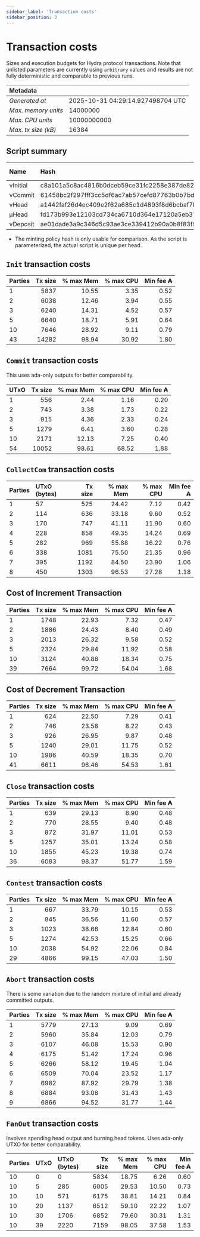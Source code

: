 ```yaml
--- 
sidebar_label: 'Transaction costs' 
sidebar_position: 3 
--- 
```


# Transaction costs 

Sizes and execution budgets for Hydra protocol transactions. Note that unlisted parameters are currently using `arbitrary` values and results are not fully deterministic and comparable to previous runs.

| Metadata | |
| :--- | :--- |
| _Generated at_ | 2025-10-31 04:29:14.927498704 UTC |
| _Max. memory units_ | 14000000 |
| _Max. CPU units_ | 10000000000 |
| _Max. tx size (kB)_ | 16384 |

## Script summary

| Name   | Hash | Size (Bytes) 
| :----- | :--- | -----------: 
| νInitial | c8a101a5c8ac4816b0dceb59ce31fc2258e387de828f02961d2f2045 | 2652 | 
| νCommit | 61458bc2f297fff3cc5df6ac7ab57cefd87763b0b7bd722146a1035c | 685 | 
| νHead | a1442faf26d4ec409e2f62a685c1d4893f8d6bcbaf7bcb59d6fa1340 | 14599 | 
| μHead | fd173b993e12103cd734ca6710d364e17120a5eb37a224c64ab2b188* | 5284 | 
| νDeposit | ae01dade3a9c346d5c93ae3ce339412b90a0b8f83f94ec6baa24e30c | 1102 | 

* The minting policy hash is only usable for comparison. As the script is parameterized, the actual script is unique per head.

## `Init` transaction costs

| Parties | Tx size | % max Mem | % max CPU | Min fee ₳ |
| :------ | ------: | --------: | --------: | --------: |
| 1| 5837 | 10.55 | 3.35 | 0.52 |
| 2| 6038 | 12.46 | 3.94 | 0.55 |
| 3| 6240 | 14.31 | 4.52 | 0.57 |
| 5| 6640 | 18.71 | 5.91 | 0.64 |
| 10| 7646 | 28.92 | 9.11 | 0.79 |
| 43| 14282 | 98.94 | 30.92 | 1.80 |


## `Commit` transaction costs
 This uses ada-only outputs for better comparability.

| UTxO | Tx size | % max Mem | % max CPU | Min fee ₳ |
| :--- | ------: | --------: | --------: | --------: |
| 1| 556 | 2.44 | 1.16 | 0.20 |
| 2| 743 | 3.38 | 1.73 | 0.22 |
| 3| 915 | 4.36 | 2.33 | 0.24 |
| 5| 1279 | 6.41 | 3.60 | 0.28 |
| 10| 2171 | 12.13 | 7.25 | 0.40 |
| 54| 10052 | 98.61 | 68.52 | 1.88 |


## `CollectCom` transaction costs

| Parties | UTxO (bytes) |Tx size | % max Mem | % max CPU | Min fee ₳ |
| :------ | :----------- |------: | --------: | --------: | --------: |
| 1 | 57 | 525 | 24.42 | 7.12 | 0.42 |
| 2 | 114 | 636 | 33.18 | 9.60 | 0.52 |
| 3 | 170 | 747 | 41.11 | 11.90 | 0.60 |
| 4 | 228 | 858 | 49.35 | 14.24 | 0.69 |
| 5 | 282 | 969 | 55.88 | 16.22 | 0.76 |
| 6 | 338 | 1081 | 75.50 | 21.35 | 0.96 |
| 7 | 395 | 1192 | 84.50 | 23.90 | 1.06 |
| 8 | 450 | 1303 | 96.53 | 27.28 | 1.18 |


## Cost of Increment Transaction

| Parties | Tx size | % max Mem | % max CPU | Min fee ₳ |
| :------ | ------: | --------: | --------: | --------: |
| 1| 1748 | 22.93 | 7.32 | 0.47 |
| 2| 1886 | 24.43 | 8.40 | 0.49 |
| 3| 2013 | 26.32 | 9.58 | 0.52 |
| 5| 2324 | 29.84 | 11.92 | 0.58 |
| 10| 3124 | 40.88 | 18.34 | 0.75 |
| 39| 7664 | 99.72 | 54.04 | 1.68 |


## Cost of Decrement Transaction

| Parties | Tx size | % max Mem | % max CPU | Min fee ₳ |
| :------ | ------: | --------: | --------: | --------: |
| 1| 624 | 22.50 | 7.29 | 0.41 |
| 2| 746 | 23.58 | 8.22 | 0.43 |
| 3| 926 | 26.95 | 9.87 | 0.48 |
| 5| 1240 | 29.01 | 11.75 | 0.52 |
| 10| 1986 | 40.59 | 18.35 | 0.70 |
| 41| 6611 | 96.46 | 54.53 | 1.61 |


## `Close` transaction costs

| Parties | Tx size | % max Mem | % max CPU | Min fee ₳ |
| :------ | ------: | --------: | --------: | --------: |
| 1| 639 | 29.13 | 8.90 | 0.48 |
| 2| 770 | 28.55 | 9.40 | 0.48 |
| 3| 872 | 31.97 | 11.01 | 0.53 |
| 5| 1257 | 35.01 | 13.24 | 0.58 |
| 10| 1855 | 45.23 | 19.38 | 0.74 |
| 36| 6083 | 98.37 | 51.77 | 1.59 |


## `Contest` transaction costs

| Parties | Tx size | % max Mem | % max CPU | Min fee ₳ |
| :------ | ------: | --------: | --------: | --------: |
| 1| 667 | 33.79 | 10.15 | 0.53 |
| 2| 845 | 36.56 | 11.60 | 0.57 |
| 3| 1023 | 38.66 | 12.84 | 0.60 |
| 5| 1274 | 42.53 | 15.25 | 0.66 |
| 10| 2038 | 54.92 | 22.06 | 0.84 |
| 29| 4866 | 99.15 | 47.03 | 1.50 |


## `Abort` transaction costs
There is some variation due to the random mixture of initial and already committed outputs.

| Parties | Tx size | % max Mem | % max CPU | Min fee ₳ |
| :------ | ------: | --------: | --------: | --------: |
| 1| 5779 | 27.13 | 9.09 | 0.69 |
| 2| 5960 | 35.84 | 12.03 | 0.79 |
| 3| 6107 | 46.08 | 15.53 | 0.90 |
| 4| 6175 | 51.42 | 17.24 | 0.96 |
| 5| 6266 | 58.12 | 19.45 | 1.04 |
| 6| 6509 | 70.04 | 23.52 | 1.17 |
| 7| 6982 | 87.92 | 29.79 | 1.38 |
| 8| 6884 | 93.08 | 31.43 | 1.43 |
| 9| 6866 | 94.52 | 31.77 | 1.44 |


## `FanOut` transaction costs
Involves spending head output and burning head tokens. Uses ada-only UTXO for better comparability.

| Parties | UTxO  | UTxO (bytes) | Tx size | % max Mem | % max CPU | Min fee ₳ |
| :------ | :---- | :----------- | ------: | --------: | --------: | --------: |
| 10 | 0 | 0 | 5834 | 18.75 | 6.26 | 0.60 |
| 10 | 5 | 285 | 6005 | 29.53 | 10.50 | 0.73 |
| 10 | 10 | 571 | 6175 | 38.81 | 14.21 | 0.84 |
| 10 | 20 | 1137 | 6512 | 59.10 | 22.22 | 1.07 |
| 10 | 30 | 1706 | 6852 | 79.60 | 30.31 | 1.31 |
| 10 | 39 | 2220 | 7159 | 98.05 | 37.58 | 1.53 |

